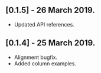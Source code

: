 ## [0.1.5] - 26 March 2019.

* Updated API references.

## [0.1.4] - 25 March 2019.

* Alignment bugfix.
* Added column examples.

